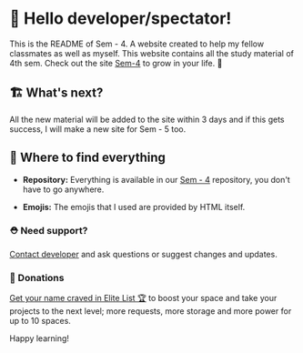 # 👋 Hello developer/spectator!
This is the README of Sem - 4. A website created to help my fellow classmates as well as myself. This website contains all the study material of 4th sem. Check out the site [Sem-4](https://www.w3schools.com/where_to_start.asp) to grow in your life. 🦄


## 🏗 What's next?
All the new material will be added to the site within 3 days and if this gets success, I will make a new site for Sem - 5 too. 

## 🎨 Where to find everything

- **Repository:** Everything is available in our [Sem - 4](https://www.w3schools.com/w3css/default.asp) repository, you don't have to go anywhere.

- **Emojis:** The emojis that I used are provided by HTML itself.


### ⛑ Need support?
[Contact developer](https://wa.link/usyi10) and ask questions or suggest changes and updates.


### 🚀 Donations
[Get your name craved in Elite List 🏆](link#donate) to boost your space and take your projects to the next level; more requests, more storage and more power for up to 10 spaces.


Happy learning!